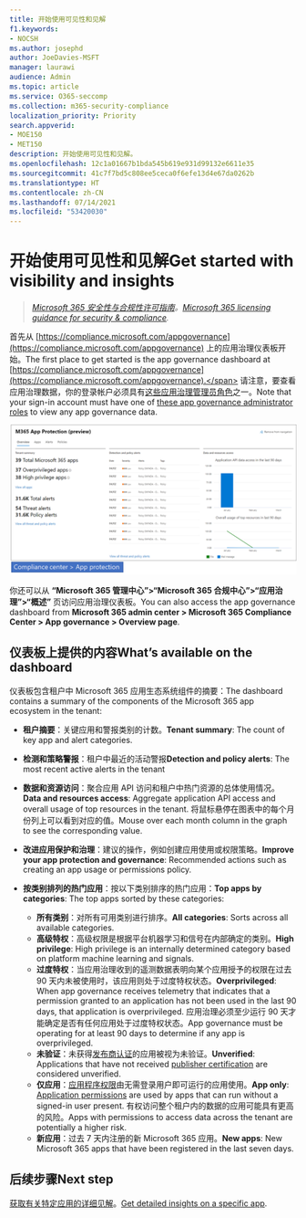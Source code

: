 ```yaml
---
title: 开始使用可见性和见解
f1.keywords:
- NOCSH
ms.author: josephd
author: JoeDavies-MSFT
manager: laurawi
audience: Admin
ms.topic: article
ms.service: O365-seccomp
ms.collection: m365-security-compliance
localization_priority: Priority
search.appverid:
- MOE150
- MET150
description: 开始使用可见性和见解。
ms.openlocfilehash: 12c1a01667b1bda545b619e931d99132e6611e35
ms.sourcegitcommit: 41c7f7bd5c808ee5ceca0f6efe13d4e67da0262b
ms.translationtype: HT
ms.contentlocale: zh-CN
ms.lasthandoff: 07/14/2021
ms.locfileid: "53420030"
---
```

# <a name="get-started-with-visibility-and-insights"></a><span data-ttu-id="72401-103">开始使用可见性和见解</span><span class="sxs-lookup"><span data-stu-id="72401-103">Get started with visibility and insights</span></span>

><span data-ttu-id="72401-104">*[Microsoft 365 安全性与合规性许可指南](https://aka.ms/ComplianceSD)。*</span><span class="sxs-lookup"><span data-stu-id="72401-104">*[Microsoft 365 licensing guidance for security & compliance](https://aka.ms/ComplianceSD).*</span></span>

<span data-ttu-id="72401-105">首先从 [https://compliance.microsoft.com/appgovernance](https://compliance.microsoft.com/appgovernance) 上的应用治理仪表板开始。</span><span class="sxs-lookup"><span data-stu-id="72401-105">The first place to get started is the app governance dashboard at [https://compliance.microsoft.com/appgovernance](https://compliance.microsoft.com/appgovernance).</span></span> <span data-ttu-id="72401-106">请注意，要查看应用治理数据，你的登录帐户必须具有[这些应用治理管理员角色](app-governance-get-started.md#administrator-roles)之一。</span><span class="sxs-lookup"><span data-stu-id="72401-106">Note that your sign-in account must have one of [these app governance administrator roles](app-governance-get-started.md#administrator-roles) to view any app governance data.</span></span>

![Microsoft 365 合规中心内的应用治理概述页面](..\media\manage-app-protection-governance\mapg-cc-overview.png)

<span data-ttu-id="72401-108">你还可以从 **“Microsoft 365 管理中心”>“Microsoft 365 合规中心”>“应用治理”>“概述”** 页访问应用治理仪表板。</span><span class="sxs-lookup"><span data-stu-id="72401-108">You can also access the app governance dashboard from **Microsoft 365 admin center > Microsoft 365 Compliance Center > App governance > Overview page**.</span></span>

## <a name="whats-available-on-the-dashboard"></a><span data-ttu-id="72401-109">仪表板上提供的内容</span><span class="sxs-lookup"><span data-stu-id="72401-109">What’s available on the dashboard</span></span>

<span data-ttu-id="72401-110">仪表板包含租户中 Microsoft 365 应用生态系统组件的摘要：</span><span class="sxs-lookup"><span data-stu-id="72401-110">The dashboard contains a summary of the components of the Microsoft 365 app ecosystem in the tenant:</span></span>

- <span data-ttu-id="72401-111">**租户摘要**：关键应用和警报类别的计数。</span><span class="sxs-lookup"><span data-stu-id="72401-111">**Tenant summary**: The count of key app and alert categories.</span></span>
- <span data-ttu-id="72401-112">**检测和策略警报**：租户中最近的活动警报</span><span class="sxs-lookup"><span data-stu-id="72401-112">**Detection and policy alerts**: The most recent active alerts in the tenant</span></span>
- <span data-ttu-id="72401-113">**数据和资源访问**：聚合应用 API 访问和租户中热门资源的总体使用情况。</span><span class="sxs-lookup"><span data-stu-id="72401-113">**Data and resources access**: Aggregate application API access and overall usage of top resources in the tenant.</span></span> <span data-ttu-id="72401-114">将鼠标悬停在图表中的每个月份列上可以看到对应的值。</span><span class="sxs-lookup"><span data-stu-id="72401-114">Mouse over each month column in the graph to see the corresponding value.</span></span>
- <span data-ttu-id="72401-115">**改进应用保护和治理**：建议的操作，例如创建应用使用或权限策略。</span><span class="sxs-lookup"><span data-stu-id="72401-115">**Improve your app protection and governance**: Recommended actions such as creating an app usage or permissions policy.</span></span>
- <span data-ttu-id="72401-116">**按类别排列的热门应用**：按以下类别排序的热门应用：</span><span class="sxs-lookup"><span data-stu-id="72401-116">**Top apps by categories**: The top apps sorted by these categories:</span></span>
  
  - <span data-ttu-id="72401-117">**所有类别**：对所有可用类别进行排序。</span><span class="sxs-lookup"><span data-stu-id="72401-117">**All categories**: Sorts across all available categories.</span></span>
  - <span data-ttu-id="72401-118">**高级特权**：高级权限是根据平台机器学习和信号在内部确定的类别。</span><span class="sxs-lookup"><span data-stu-id="72401-118">**High privilege**: High privilege is an internally determined category based on platform machine learning and signals.</span></span>
  - <span data-ttu-id="72401-119">**过度特权**：当应用治理收到的遥测数据表明向某个应用授予的权限在过去 90 天内未被使用时，该应用则处于过度特权状态。</span><span class="sxs-lookup"><span data-stu-id="72401-119">**Overprivileged**: When app governance receives telemetry that indicates that a permission granted to an application has not been used in the last 90 days, that application is overprivileged.</span></span> <span data-ttu-id="72401-120">应用治理必须至少运行 90 天才能确定是否有任何应用处于过度特权状态。</span><span class="sxs-lookup"><span data-stu-id="72401-120">App governance must be operating for at least 90 days to determine if any app is overprivileged.</span></span>  
  - <span data-ttu-id="72401-121">**未验证**：未获得[发布商认证](https://docs.microsoft.com/azure/active-directory/develop/publisher-verification-overview)的应用被视为未验证。</span><span class="sxs-lookup"><span data-stu-id="72401-121">**Unverified**: Applications that have not received [publisher certification](https://docs.microsoft.com/azure/active-directory/develop/publisher-verification-overview) are considered unverified.</span></span>
  - <span data-ttu-id="72401-122">**仅应用**：[应用程序权限](https://docs.microsoft.com/azure/active-directory/develop/v2-permissions-and-consent#permission-types)由无需登录用户即可运行的应用使用。</span><span class="sxs-lookup"><span data-stu-id="72401-122">**App only**: [Application permissions](https://docs.microsoft.com/azure/active-directory/develop/v2-permissions-and-consent#permission-types) are used by apps that can run without a signed-in user present.</span></span> <span data-ttu-id="72401-123">有权访问整个租户内的数据的应用可能具有更高的风险。</span><span class="sxs-lookup"><span data-stu-id="72401-123">Apps with permissions to access data across the tenant are potentially a higher risk.</span></span>
  - <span data-ttu-id="72401-124">**新应用**：过去 7 天内注册的新 Microsoft 365 应用。</span><span class="sxs-lookup"><span data-stu-id="72401-124">**New apps**: New Microsoft 365 apps that have been registered in the last seven days.</span></span>  

## <a name="next-step"></a><span data-ttu-id="72401-125">后续步骤</span><span class="sxs-lookup"><span data-stu-id="72401-125">Next step</span></span>

<span data-ttu-id="72401-126">[获取有关特定应用的详细见解](app-governance-visibility-insights-view-apps.md)。</span><span class="sxs-lookup"><span data-stu-id="72401-126">[Get detailed insights on a specific app](app-governance-visibility-insights-view-apps.md).</span></span>
